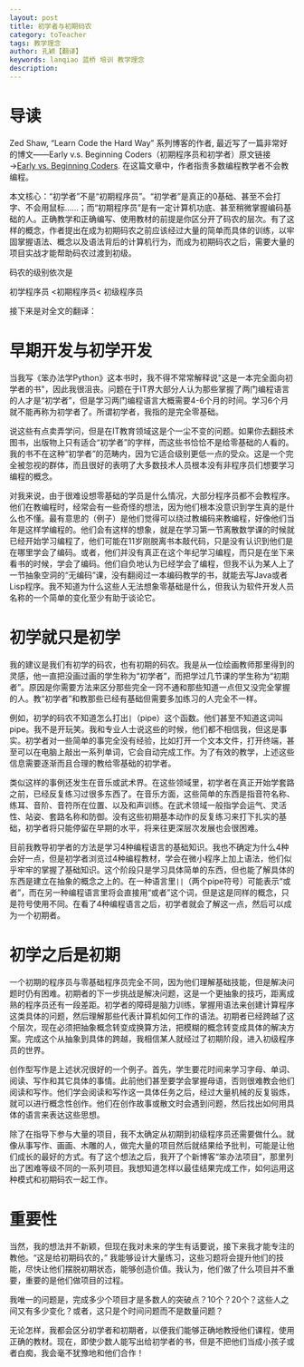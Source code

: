 ```yaml
---
layout: post
title: 初学者与初期码农
category: toTeacher
tags: 教学理念 
author: 孔颖【翻译】
keywords: lanqiao 蓝桥 培训 教学理念
description:
---
```


# 导读

Zed Shaw, “Learn Code the Hard Way” 系列博客的作者, 最近写了一篇非常好的博文——Early v.s. Beginning Coders（初期程序员和初学者）原文链接→[Early vs. Beginning Coders](https://zedshaw.com/2015/06/16/early-vs-beginning-coders/). 在这篇文章中，作者指责多数编程教学者不会教编程。

本文核心：“初学者”不是“初期程序员”。“初学者”是真正的0基础、甚至不会打字、不会用鼠标……；而“初期程序员”是有一定计算机功底、甚至稍微掌握编码基础的人。正确教学和正确编写、使用教材的前提是你区分开了码农的层次。有了这样的概念，作者提出在成为初期码农之前应该经过大量的简单而具体的训练，以牢固掌握语法、概念以及语法背后的计算机行为，而成为初期码农之后，需要大量的项目实战才能帮助码农过渡到初级。

码农的级别依次是

  初学程序员 <初期程序员< 初级程序员

接下来是对全文的翻译：

# 早期开发与初学开发

当我写《笨办法学Python》这本书时，我不得不常常解释说"这是一本完全面向初学者的书"，因此我很沮丧。问题在于IT界大部分人认为那些掌握了两门编程语言的人才是“初学者”，但是学习两门编程语言大概需要4-6个月的时间。学习6个月就不能再称为初学者了。所谓初学者，我指的是完全零基础。

说这些有点卖弄学问，但是在IT教育领域这是个一尘不变的问题。如果你去翻技术图书，出版物上只有适合“初学者”的字样，而这些书恰恰不是给零基础的人看的。我的书不在这种“初学者”的范畴内，因为它适合级别更低一点的受众。这是一个完全被忽视的群体，而且很好的表明了大多数技术人员根本没有非程序员们想要学习编程的概念。

对我来说，由于很难设想零基础的学员是什么情况，大部分程序员都不会教程序。他们在教编程时，经常会有一些奇怪的想法，因为他们根本没意识到学生真的是什么也不懂。最有意思的（例子）是他们觉得可以绕过教编码来教编程，好像他们当年是这样学编程的。他们会有这样的想象，就是在学习第一节离散数学课的时候就已经开始学习编程了，他们可能在11岁刚脱离书本敲代码，只是没有认识到他们是在哪里学会了编码。或者，他们并没有真正在这个年纪学习编程，而只是在坐下来看书的时候，学会了编码。他们自负地认为已经学会了编程，但我不认为某人上了一节抽象空洞的“无编码”课，没有翻阅过一本编码教学的书，就能去写Java或者Lisp程序。我不知道为什么这些人无法想象零基础是什么，但我认为软件开发人员名称的一个简单的变化至少有助于谈论它。

# 初学就只是初学

我的建议是我们有初学的码农，也有初期的码农。我是从一位绘画教师那里得到的灵感，他一直把没画过画的学生称为“初学者”，而把学过几节课的学生称为“初期者”。原因是你需要方法来区分那些完全一窍不通和那些知道一点但又没完全掌握的人。教“初学者”和教那些已经有基础但需要多加练习的人完全不一样。

例如，初学的码农不知道怎么打出`|`（pipe）这个函数。他们甚至不知道这词叫pipe。我不是开玩笑。我和专业人士说这些的时候，他们都不相信我，但这是事实。初学者对一些简单的事完全没有经验，比如打开一个文本文件，打开终端，甚至可以在电脑上敲出一系列单词，它会自动完成工作。为了有效的教学，上述这些信息需要逐渐而且合理的教给零基础的初学者。

类似这样的事例还发生在音乐或武术界。在这些领域里，初学者在真正开始学套路之前，已经反复练习过很多东西了。在音乐方面，这些简单的东西是指音符名称、练耳、音阶、音符所在位置、以及和声训练。在武术领域一般指学会运气、灵活性、站姿、套路名称和防御。没有这些初期基本动作的反复练习来打下扎实的基础，初学者将只能停留在早期的水平，将来往更深层次发展也会很困难。

目前我教导初学者的方法是学习4种编程语言的基础知识。我也不确定为什么4种会好一点，但是初学者浏览过4种编程教材，学会在微小程序上加上语法，他们似乎牢牢的掌握了基础知识。这个阶段只是学习具体简单的东西，但也能了解具体的东西是建立在抽象的概念之上的。在一种语言里`||`（两个pipe符号）可能表示“或者”，而在另一种编程语言里将会直接用“或者”这个词，但是这是同样的概念，只是符号使用不同。在看了4种编程语言之后，初学者就会了解这一点，然后可以成为一个初期者。

# 初学之后是初期

一个初期的程序员与零基础程序员完全不同，因为他们理解基础技能，但是解决问题时仍有困难。初期者的下一步挑战是解决问题，这是一个更抽象的技巧，距离成熟的程序员还有一段差距。初学者的障碍是脑力训练，掌握用语法来创建计算程序这类具体的问题，然后理解那些代表计算机如何工作的语法。初期者已经跨越了这个层次，现在必须把抽象概念转变成换算方法，把模糊的概念转变成具体的解决方案。完成这个从抽象到具体的跨越，我相信某人就经过了初期阶段，进入初级程序员的世界。

创作型写作是上述状况很好的一个例子。首先，学生要花时间来学习字母、单词、阅读、写作和其它具体的事情。此前他们甚至要学会掌握母语，否则很难教会他们阅读和写作。他们学会阅读和写作这一具体任务之后，经过大量机械的反复锻炼，就可以进行概念性创作。他们在创作故事或散文时会遇到问题，然后找出如何用具体的语言来表达这些思想。

除了在指导下参与大量的项目，我不太确定从初期到初级程序员还需要做什么。就像从事写作、画画、木雕的人，做完大量的项目然后就结果给予批判，可能是让他们成长的最好的方式。有了这个想法之后，我开了个新博客“笨办法项目”，那里列出了困难等级不同的一系列项目。我想知道怎样以最佳结果完成工作，如何运用这种模式和初期码农一起工作。

# 重要性

当然，我的想法并不新颖，但现在我对未来的学生有话要说，接下来我才能专注的教他。“这是给初期码农的，” 我能够设计大量练习，这些习题将会提升他们的技能，尽快让他们摆脱初期状态，能够创造价值。我认为，他们做了什么项目并不重要，重要的是他们做项目的过程。

我唯一的问题是，完成多少个项目才是多数人的突破点？10个？20个？这些人之间又有多少变化？或者，这只是个时间问题而不是数量问题？ 

无论怎样，我都会区分初学者和初期者，以便我们能够正确地教授他们课程，使用正确的教材。现在，即使少数人能写出给初学者的书，但是不把他们当成小孩子或者白痴，我会毫不犹豫地和他们合作！
